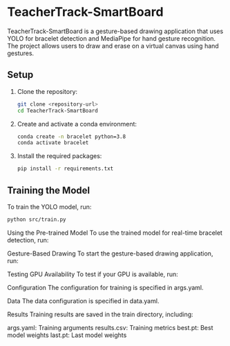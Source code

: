# TeacherTrack-SmartBoard

TeacherTrack-SmartBoard is a gesture-based drawing application that uses YOLO for bracelet detection and MediaPipe for hand gesture recognition. The project allows users to draw and erase on a virtual canvas using hand gestures.



## Setup

1. Clone the repository:
    ```sh
    git clone <repository-url>
    cd TeacherTrack-SmartBoard
    ```

2. Create and activate a conda environment:
    ```sh
    conda create -n bracelet python=3.8
    conda activate bracelet
    ```

3. Install the required packages:
    ```sh
    pip install -r requirements.txt
    ```

## Training the Model

To train the YOLO model, run:
```sh
python src/train.py
```
Using the Pre-trained Model
To use the trained model for real-time bracelet detection, run:

Gesture-Based Drawing
To start the gesture-based drawing application, run:

Testing GPU Availability
To test if your GPU is available, run:

Configuration
The configuration for training is specified in args.yaml.

Data
The data configuration is specified in data.yaml.

Results
Training results are saved in the train directory, including:

args.yaml: Training arguments
results.csv: Training metrics
best.pt: Best model weights
last.pt: Last model weights
